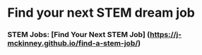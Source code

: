 # Find your next STEM dream job
### STEM Jobs: [Find Your Next STEM Job] (https://j-mckinney.github.io/find-a-stem-job/)